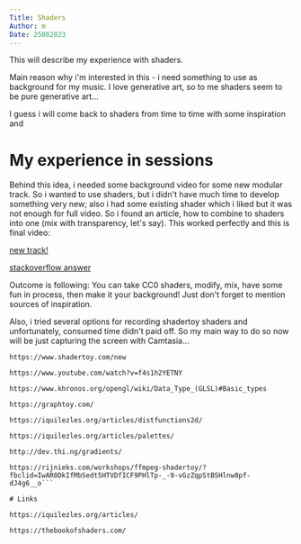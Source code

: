 ```yaml
---
Title: Shaders
Author: m
Date: 25082023
---
```


This will describe my experience with shaders.

Main reason why i'm interested in this - i need something to use as background for my music. I love generative art, so to me shaders seem to be pure generative art...

I guess i will come back to shaders from time to time with some inspiration and

# My experience in sessions

Behind this idea, i needed some background video for some new modular track. So i wanted to use shaders, but i didn't have much time to develop something very new; also i had some existing shader which i liked but it was not enough for full video. So i found an article, how to combine to shaders into one (mix with transparency, let's say). This worked perfectly and this is final video:

[new track!](https://www.youtube.com/watch?v=PBaoMTpkpt8)

[stackoverflow answer](https://stackoverflow.com/questions/61522849/shadertoy-how-to-mix-add-multiply-any-two-shaders)

Outcome is following: You can take CC0 shaders, modify, mix, have some fun in process, then make it your background! Just don't forget to mention sources of inspiration.

Also, i tried several options for recording shadertoy shaders and unfortunately, consumed time didn't paid off. So my main way to do so now will be just capturing the screen with Camtasia...


```
https://www.shadertoy.com/new

https://www.youtube.com/watch?v=f4s1h2YETNY

https://www.khronos.org/opengl/wiki/Data_Type_(GLSL)#Basic_types

https://graphtoy.com/

https://iquilezles.org/articles/distfunctions2d/

https://iquilezles.org/articles/palettes/

http://dev.thi.ng/gradients/

https://rijnieks.com/workshops/ffmpeg-shadertoy/?fbclid=IwAR0DkIfMbSedt5HTVDfICF9PHlTp-_-9-vGzZqpStBSHlnw8pf-dJ4g6__o```

# Links

https://iquilezles.org/articles/

https://thebookofshaders.com/
